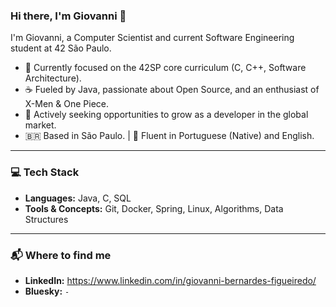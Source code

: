### Hi there, I'm Giovanni 👋

I'm Giovanni, a Computer Scientist and current Software Engineering student at 42 São Paulo.

* 🌱 Currently focused on the 42SP core curriculum (C, C++, Software Architecture).
* ☕ Fueled by Java, passionate about Open Source, and an enthusiast of X-Men & One Piece.
* 🚀 Actively seeking opportunities to grow as a developer in the global market.
* 🇧🇷 Based in São Paulo. | 💬 Fluent in Portuguese (Native) and English.

---

### 💻 Tech Stack

* **Languages:** Java, C, SQL
* **Tools & Concepts:** Git, Docker, Spring, Linux, Algorithms, Data Structures

---

### 📬 Where to find me

* **LinkedIn:** https://www.linkedin.com/in/giovanni-bernardes-figueiredo/
* **Bluesky:** `-`
